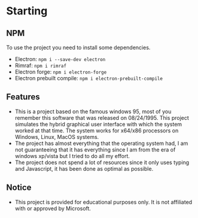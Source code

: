 # Starting

## NPM

To use the project you need to install some dependencies.

* Electron: `npm i --save-dev electron`
* Rimraf: `npm i rimraf`
* Electron forge: `npm i electron-forge`
* Electron prebuilt compile: `npm i electron-prebuilt-compile`

## Features

* This is a project based on the famous windows 95, most of you remember this software that was released on 08/24/1995. This project simulates the hybrid graphical user interface with which the system worked at that time. The system works for x64/x86 processors on Windows, Linux, MacOS systems.
* The project has almost everything that the operating system had, I am not guaranteeing that it has everything since I am from the era of windows xp/vista but I tried to do all my effort.
* The project does not spend a lot of resources since it only uses typing and Javascript, it has been done as optimal as possible.

## Notice

* This project is provided for educational purposes only. It is not affiliated with or approved by Microsoft.

